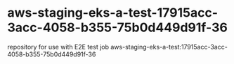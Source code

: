 # aws-staging-eks-a-test-17915acc-3acc-4058-b355-75b0d449d91f-36
repository for use with E2E test job aws-staging-eks-a-test:17915acc-3acc-4058-b355-75b0d449d91f-36
